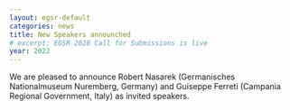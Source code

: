 ```yaml
---
layout: egsr-default
categories: news
title: New Speakers announched
# excerpt: EGSR 2020 Call for Submissions is live
year: 2022
---
```


We are pleased to announce Robert Nasarek (Germanisches Nationalmuseum Nuremberg, Germany) and Guiseppe Ferreti (Campania Regional Government, Italy) as invited speakers.
